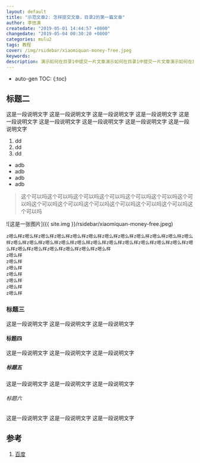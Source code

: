 ```yaml
---
layout: default
title: "示范文章2: 怎样提交文章，目录2的第一篇文章"
author: 李佶澳
createdate: "2019-05-01 14:44:57 +0800"
changedate: "2019-05-04 00:30:20 +0800"
categories: mulu2
tags: 教程
cover: /img/rsidebar/xiaomiquan-money-free.jpeg
keywords:
description: 演示如何在目录1中提交一片文章演示如何在目录1中提交一片文章演示如何在目录1中提
---
```


* auto-gen TOC:
{:toc}

## 标题二

这是一段说明文字
这是一段说明文字
这是一段说明文字
这是一段说明文字
这是一段说明文字
这是一段说明文字
这是一段说明文字
这是一段说明文字
这是一段说明文字

1. dd
2. dd
3. dd

<ul>
<li>adb</li>
<li>adb</li>
<li>adb</li>
<li>adb</li>
</ul>

>这个可以吗这个可以吗这个可以吗这个可以吗这个可以吗这个可以吗这个可以吗这个可以吗这个可以吗这个可以吗这个可以吗这个可以吗这个可以吗这个可以吗

![这是一张图片]({{ site.img }}/rsidebar/xiaomiquan-money-free.jpeg)

```
z嗯么样z嗯么样z嗯么样z嗯么样z嗯么样z嗯么样z嗯么样z嗯么样z嗯么样z嗯么样z嗯么样z嗯么样z嗯么样z嗯么样z嗯么样z嗯么样z嗯么样z嗯么样z嗯么样z嗯么样z嗯么样z嗯么样z嗯么样z嗯么样z嗯么样z嗯么样z嗯么样z嗯么样z嗯么样z嗯么样
z嗯么样
z嗯么样
z嗯么样
z嗯么样
z嗯么样
z嗯么样
z嗯么样
```

### 标题三

这是一段说明文字
这是一段说明文字
这是一段说明文字

#### 标题四

这是一段说明文字
这是一段说明文字
这是一段说明文字

##### 标题五

这是一段说明文字
这是一段说明文字
这是一段说明文字

###### 标题六

这是一段说明文字
这是一段说明文字
这是一段说明文字

## 参考

1. [百度][1]

[1]: https://www.baidu.com "百度"
